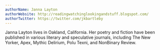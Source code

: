```yaml
---
authorName: Janna Layton
authorWebsite: http://readingwatchinglookingandstuff.blogspot.com/
authorTwitter: https://twitter.com/jkbartleby
---
```

Janna Layton lives in Oakland, California. Her poetry and fiction have been published in various literary and speculative journals, including The New Yorker, Apex, Mythic Delirium, Polu Texni, and NonBinary Review.